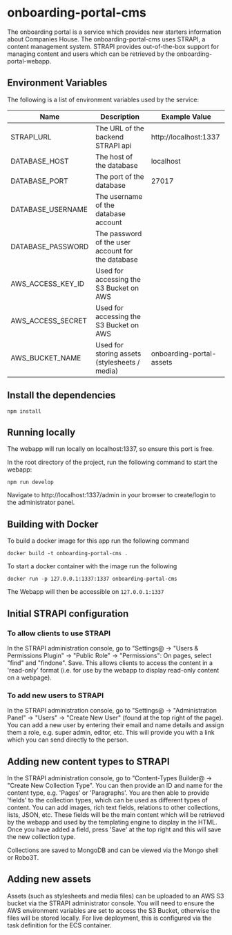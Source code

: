 # onboarding-portal-cms
The onboarding portal is a service which provides new starters information about Companies House. The onboarding-portal-cms uses STRAPI, a content management system. STRAPI provides out-of-the-box support for managing content and users which can be retrieved by the onboarding-portal-webapp.

## Environment Variables

The following is a list of environment variables used by the service:

Name                    | Description                                        | Example Value
----------------------- | -------------------------------------------------- | -----------------------------------------------
STRAPI_URL              | The URL of the backend STRAPI api                  | http://localhost:1337
DATABASE_HOST           | The host of the database                           | localhost
DATABASE_PORT           | The port of the database                           | 27017
DATABASE_USERNAME       | The username of the database account               |
DATABASE_PASSWORD       | The password of the user account for the database  | 
AWS_ACCESS_KEY_ID       | Used for accessing the S3 Bucket on AWS            |
AWS_ACCESS_SECRET       | Used for accessing the S3 Bucket on AWS            |
AWS_BUCKET_NAME         | Used for storing assets (stylesheets / media)      | onboarding-portal-assets

## Install the dependencies

  `npm install`

## Running locally

The webapp will run locally on localhost:1337, so ensure this port is free.

In the root directory of the project, run the following command to start the webapp:
```
npm run develop
```
Navigate to http://localhost:1337/admin in your browser to create/login to the administrator panel.

## Building with Docker

To build a docker image for this app run the following command
```
docker build -t onboarding-portal-cms .
```
To start a docker container with the image run the following
```
docker run -p 127.0.0.1:1337:1337 onboarding-portal-cms
```

The Webapp will then be accessible on `127.0.0.1:1337`

## Initial STRAPI configuration

### To allow clients to use STRAPI

In the STRAPI administration console, go to "Settings@ -> "Users & Permissions Plugin" -> "Public Role" -> "Permissions": On pages, select "find" and "findone". Save. This allows clients to access the content in a 'read-only' format (i.e. for use by the webapp to display read-only content on a webpage).

### To add new users to STRAPI
In the STRAPI administration console, go to "Settings@ -> "Administration Panel" -> "Users" -> "Create New User" (found at the top right of the page). You can add a new user by entering their email and name details and assign them a role, e.g. super admin, editor, etc. This will provide you with a link which you can send directly to the person.

## Adding new content types to STRAPI
In the STRAPI administration console, go to "Content-Types Builder@ -> "Create New Collection Type". You can then provide an ID and name for the content type, e.g. 'Pages' or 'Paragraphs'. You are then able to provide 'fields' to the collection types, which can be used as different types of content. You can add images, rich text fields, relations to other collections, lists, JSON, etc. These fields will be the main content which will be retrieved by the webapp and used by the templating engine to display in the HTML. Once you have added a field, press 'Save' at the top right and this will save the new collection type.

Collections are saved to MongoDB and can be viewed via the Mongo shell or Robo3T.

## Adding new assets
Assets (such as stylesheets and media files) can be uploaded to an AWS S3 bucket via the STRAPI administrator console. You will need to ensure the AWS environment variables are set to access the S3 Bucket, otherwise the files will be stored locally. For live deployment, this is configured via the task definition for the ECS container.

